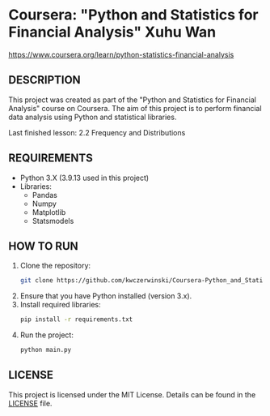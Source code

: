 # Coursera: "Python and Statistics for Financial Analysis" Xuhu Wan
https://www.coursera.org/learn/python-statistics-financial-analysis

## DESCRIPTION
This project was created as part of the "Python and Statistics for Financial Analysis" course on Coursera. 
The aim of this project is to perform financial data analysis using Python and statistical libraries.

Last finished lesson: 2.2 Frequency and Distributions

## REQUIREMENTS
* Python 3.X (3.9.13 used in this project)
* Libraries:
  * Pandas
  * Numpy
  * Matplotlib
  * Statsmodels

## HOW TO RUN
1. Clone the repository:
   ```bash
   git clone https://github.com/kwczerwinski/Coursera-Python_and_Statistics_for_Financial_Analysis.git
   ```
2. Ensure that you have Python installed (version 3.x).
3. Install required libraries:
   ```bash
   pip install -r requirements.txt
   ``` 
4. Run the project:
   ```bash
   python main.py  
   ```

## LICENSE
This project is licensed under the MIT License. Details can be found in the [LICENSE](LICENSE) file.
